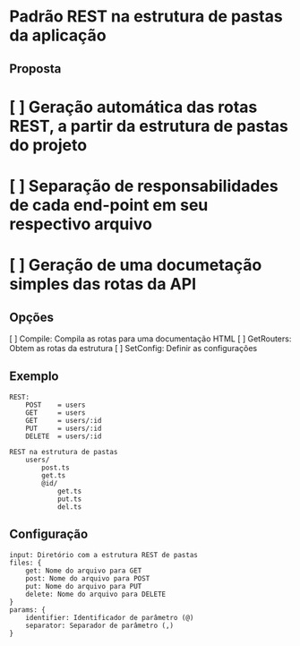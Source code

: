 # Padrão REST na estrutura de pastas da aplicação
## Proposta
# [ ] Geração automática das rotas REST, a partir da estrutura de pastas do projeto
# [ ] Separação de responsabilidades de cada end-point em seu respectivo arquivo
# [ ] Geração de uma documetação simples das rotas da API
   
## Opções
[ ] Compile: Compila as rotas para uma documentação HTML
[ ] GetRouters: Obtem as rotas da estrutura
[ ] SetConfig: Definir as configurações 

## Exemplo
```
REST: 
    POST    = users
    GET     = users
    GET     = users/:id
    PUT     = users/:id
    DELETE  = users/:id

REST na estrutura de pastas 
    users/
        post.ts
        get.ts
        @id/
            get.ts
            put.ts
            del.ts
```
    
## Configuração
```
input: Diretório com a estrutura REST de pastas
files: {
    get: Nome do arquivo para GET
    post: Nome do arquivo para POST 
    put: Nome do arquivo para PUT
    delete: Nome do arquivo para DELETE 
}
params: {
    identifier: Identificador de parâmetro (@)       
    separator: Separador de parâmetro (,)
}
```